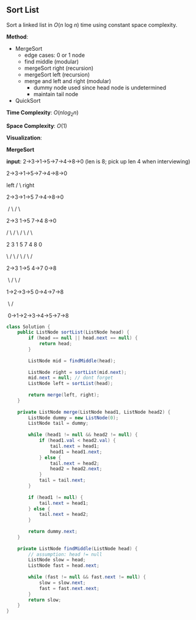 ## Sort List

Sort a linked list in *O*(*n* log *n*) time using constant space complexity.



**Method**: 

* MergeSort
  * edge cases: 0 or 1 node
  * find middle (modular)
  * mergeSort right (recursion)
  * mergeSort left (recursion)
  * merge and left and right (modular)
    * dummy node used since head node is undetermined
    * maintain tail node
* QuickSort

**Time Complexity**: ${O(n log_2 n)}$

**Space Complexity**: ${O(1)}$ 

**Visualization**: 

**MergeSort**

**input**: 2->3->1->5->7->4->8->0 (len is 8; pick up len 4 when interviewing)

  2->3->1->5->7->4->8->0

   left /			   \ right

2->3->1->5          7->4->8->0

​     /      \                    /       \

2->3    1->5         7->4     8->0

 /  \       /   \           /   \      /   \

2   3    1    5        7     4   8     0

\    /      \   /           \   /      \     /

2->3    1->5         4->7     0->8

​    \          /                \          /

1->2->3->5          0->4->7->8

​           \                          /

​    0->1->2->3->4->5->7->8

```java
class Solution {
    public ListNode sortList(ListNode head) {
        if (head == null || head.next == null) {
            return head;
        }
        
        ListNode mid = findMiddle(head);
        
        ListNode right = sortList(mid.next);
        mid.next = null; // dont forget
        ListNode left = sortList(head);
        
        return merge(left, right);
    }
    
    private ListNode merge(ListNode head1, ListNode head2) {
        ListNode dummy = new ListNode(0);
        ListNode tail = dummy;
        
        while (head1 != null && head2 != null) {
            if (head1.val < head2.val) {
                tail.next = head1;
                head1 = head1.next;
            } else {
                tail.next = head2;
                head2 = head2.next;
            }
            tail = tail.next;
        }
        
        if (head1 != null) {
            tail.next = head1;
        } else {
            tail.next = head2;
        }
        
        return dummy.next;
    }
    
    private ListNode findMiddle(ListNode head) {
        // assumption: head != null
        ListNode slow = head;
        ListNode fast = head.next;
        
        while (fast != null && fast.next != null) {
            slow = slow.next;
            fast = fast.next.next;
        }
        return slow;
    }
}
```





